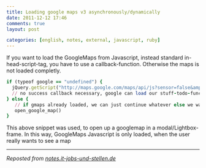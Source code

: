 ```yaml
---
title: Loading google maps v3 asynchronously/dynamically
date: 2011-12-12 17:46
comments: true
layout: post

categories: [english, notes, external, javascript, ruby]
---
```

 If you want to load the GoogleMaps from Javascript, instead standard in-head-script-tag, you have to use a callback-function. Otherwise the maps is not loaded completly.


```ruby
if (typeof google == "undefined") {
  jQuery.getScript("http://maps.google.com/maps/api/js?sensor=false&amp;callback=open_google_map")
  // no success callback necessary, google can load our stuff-todo-function
} else {
   // if gmaps already loaded, we can just continue whatever else we want to do
   open_google_map()
}
```

 This above snippet was used, to open up a googlemap in a modal/Lightbox-frame. In this way, GoogleMaps Javascript is only loaded, when the user really wants to see a map

---
<i>Reposted from <a href='http://notes.it-jobs-und-stellen.de/notes/35' rel='canonical'>notes.it-jobs-und-stellen.de</a></i>
